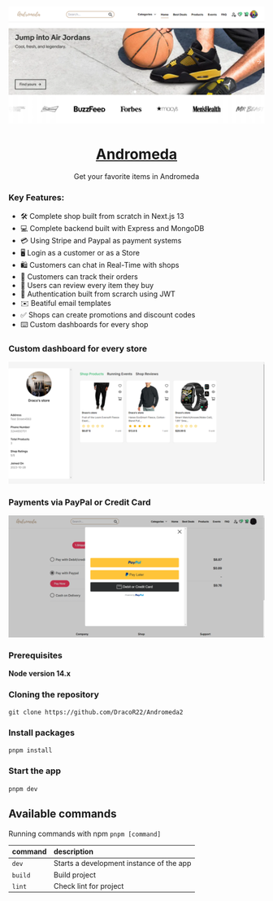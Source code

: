 <a href="https://andromeda-pearl.vercel.app">
  <img src="/frontend/public/andromeda.png">
  <h1 align="center">Andromeda</h1>
</a>

<p align="center">
  Get your favorite items in Andromeda
</p>

### Key Features:

- 🛠️ Complete shop built from scratch in Next.js 13
- 💻 Complete backend built with Express and MongoDB
- 💳 Using Stripe and Paypal as payment systems
- 🖥️ Login as a customer or as a Store
- 🛍️ Customers can chat in Real-Time with shops
- 🌟 Customers can track their orders
- 🛒 Users can review every item they buy
- 🔑 Authentication built from scrarch using JWT
- ✉️ Beatiful email templates
- ✅ Shops can create promotions and discount codes
- ⌨️ Custom dashboards for every shop


### Custom dashboard for every store
<img src="/frontend/public/andromeda-shop.png">

### Payments via PayPal or Credit Card
<img src="/frontend/public/andromeda-pay.png">


### Prerequisites

**Node version 14.x**

### Cloning the repository

```shell
git clone https://github.com/DracoR22/Andromeda2
```

### Install packages

```shell
pnpm install
```

### Start the app

```shell
pnpm dev
```

## Available commands

Running commands with npm `pnpm [command]`

| command | description                              |
| :------ | :--------------------------------------- |
| `dev`   | Starts a development instance of the app |
| `build` | Build project                            |
| `lint`  | Check lint for project                   |